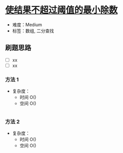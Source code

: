 # [使结果不超过阈值的最小除数](https://leetcode-cn.com/problems/find-the-smallest-divisor-given-a-threshold/)

- 难度：Medium
- 标签：数组, 二分查找

## 刷题思路

- [ ] xx
- [ ] xx

### 方法 1

- 复杂度：
    - 时间 O()
    - 空间 O()

``` js

```

### 方法 2

- 复杂度：
    - 时间 O()
    - 空间 O()

``` js

```
